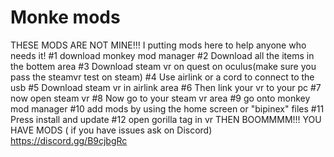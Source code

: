 # Monke mods
THESE MODS ARE NOT MINE!!!
I putting mods here to help anyone who needs it!
#1 download monkey mod manager
#2 Download all the items in the bottem area 
#3 Download steam vr on quest on oculus(make sure you pass the steamvr test on steam) 
#4 Use airlink or a cord to connect to the usb 
#5 Download steam vr in airlink area 
#6 Then link your vr to your pc 
#7 now open steam vr 
#8 Now go to your steam vr area 
#9 go onto monkey mod manager 
#10 add mods by using the home screen or "bipinex" files
#11 Press install and update 
#12 open gorilla tag in vr 
THEN BOOMMMM!!! YOU HAVE MODS 
( if you have issues ask on Discord)
https://discord.gg/B9cjbgRc 
